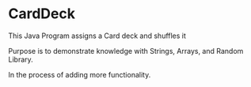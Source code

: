 # CardDeck
This Java Program assigns a Card deck and shuffles it

Purpose is to demonstrate knowledge with Strings, Arrays, and Random Library.

In the process of adding more functionality.
